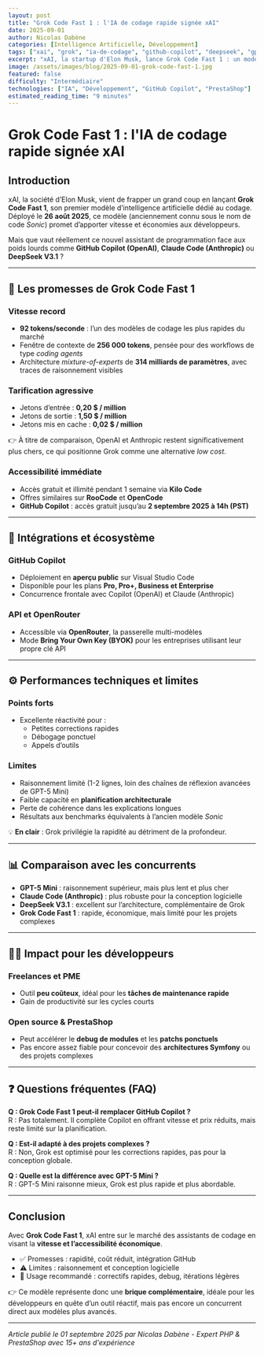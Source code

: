 ```yaml
---
layout: post
title: "Grok Code Fast 1 : l'IA de codage rapide signée xAI"
date: 2025-09-01
author: Nicolas Dabène
categories: [Intelligence Artificielle, Développement]
tags: ["xai", "grok", "ia-de-codage", "github-copilot", "deepseek", "gpt-5"]
excerpt: "xAI, la startup d'Elon Musk, lance Grok Code Fast 1 : un modèle de codage ultra-rapide et low cost intégré à GitHub Copilot. Promesses, limites et impact pour les développeurs."
image: /assets/images/blog/2025-09-01-grok-code-fast-1.jpg
featured: false
difficulty: "Intermédiaire"
technologies: ["IA", "Développement", "GitHub Copilot", "PrestaShop"]
estimated_reading_time: "9 minutes"
---
```


# Grok Code Fast 1 : l'IA de codage rapide signée xAI

## Introduction

xAI, la société d’Elon Musk, vient de frapper un grand coup en lançant **Grok Code Fast 1**, son premier modèle d’intelligence artificielle dédié au codage. Déployé le **26 août 2025**, ce modèle (anciennement connu sous le nom de code *Sonic*) promet d’apporter vitesse et économies aux développeurs.  

Mais que vaut réellement ce nouvel assistant de programmation face aux poids lourds comme **GitHub Copilot (OpenAI)**, **Claude Code (Anthropic)** ou **DeepSeek V3.1** ?  

---

## 🚀 Les promesses de Grok Code Fast 1

### Vitesse record

- **92 tokens/seconde** : l’un des modèles de codage les plus rapides du marché  
- Fenêtre de contexte de **256 000 tokens**, pensée pour des workflows de type *coding agents*  
- Architecture *mixture-of-experts* de **314 milliards de paramètres**, avec traces de raisonnement visibles  

### Tarification agressive

- Jetons d’entrée : **0,20 $ / million**  
- Jetons de sortie : **1,50 $ / million**  
- Jetons mis en cache : **0,02 $ / million**  

👉 À titre de comparaison, OpenAI et Anthropic restent significativement plus chers, ce qui positionne Grok comme une alternative *low cost*.  

### Accessibilité immédiate

- Accès gratuit et illimité pendant 1 semaine via **Kilo Code**  
- Offres similaires sur **RooCode** et **OpenCode**  
- **GitHub Copilot** : accès gratuit jusqu’au **2 septembre 2025 à 14h (PST)**  

---

## 🔌 Intégrations et écosystème

### GitHub Copilot

- Déploiement en **aperçu public** sur Visual Studio Code  
- Disponible pour les plans **Pro, Pro+, Business et Enterprise**  
- Concurrence frontale avec Copilot (OpenAI) et Claude (Anthropic)  

### API et OpenRouter

- Accessible via **OpenRouter**, la passerelle multi-modèles  
- Mode **Bring Your Own Key (BYOK)** pour les entreprises utilisant leur propre clé API  

---

## ⚙️ Performances techniques et limites

### Points forts
- Excellente réactivité pour :  
  - Petites corrections rapides  
  - Débogage ponctuel  
  - Appels d’outils  

### Limites
- Raisonnement limité (1-2 lignes, loin des chaînes de réflexion avancées de GPT-5 Mini)  
- Faible capacité en **planification architecturale**  
- Perte de cohérence dans les explications longues  
- Résultats aux benchmarks équivalents à l’ancien modèle *Sonic*  

💡 **En clair** : Grok privilégie la rapidité au détriment de la profondeur.  

---

## 📊 Comparaison avec les concurrents

- **GPT-5 Mini** : raisonnement supérieur, mais plus lent et plus cher  
- **Claude Code (Anthropic)** : plus robuste pour la conception logicielle  
- **DeepSeek V3.1** : excellent sur l’architecture, complémentaire de Grok  
- **Grok Code Fast 1** : rapide, économique, mais limité pour les projets complexes  

---

## 👨‍💻 Impact pour les développeurs

### Freelances et PME
- Outil **peu coûteux**, idéal pour les **tâches de maintenance rapide**  
- Gain de productivité sur les cycles courts  

### Open source & PrestaShop
- Peut accélérer le **debug de modules** et les **patchs ponctuels**  
- Pas encore assez fiable pour concevoir des **architectures Symfony** ou des projets complexes  

---

## ❓ Questions fréquentes (FAQ)

**Q : Grok Code Fast 1 peut-il remplacer GitHub Copilot ?**  
R : Pas totalement. Il complète Copilot en offrant vitesse et prix réduits, mais reste limité sur la planification.  

**Q : Est-il adapté à des projets complexes ?**  
R : Non, Grok est optimisé pour les corrections rapides, pas pour la conception globale.  

**Q : Quelle est la différence avec GPT-5 Mini ?**  
R : GPT-5 Mini raisonne mieux, Grok est plus rapide et plus abordable.  

---

## Conclusion

Avec **Grok Code Fast 1**, xAI entre sur le marché des assistants de codage en visant la **vitesse et l’accessibilité économique**.  

- ✅ Promesses : rapidité, coût réduit, intégration GitHub  
- ⚠️ Limites : raisonnement et conception logicielle  
- 🔧 Usage recommandé : correctifs rapides, debug, itérations légères  

👉 Ce modèle représente donc une **brique complémentaire**, idéale pour les développeurs en quête d’un outil réactif, mais pas encore un concurrent direct aux modèles plus avancés.  

---

*Article publié le 01 septembre 2025 par Nicolas Dabène - Expert PHP & PrestaShop avec 15+ ans d'expérience*

